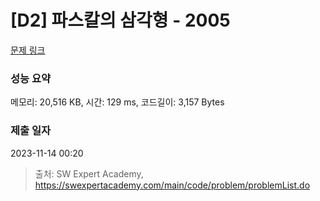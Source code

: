 # [D2] 파스칼의 삼각형 - 2005 

[문제 링크](https://swexpertacademy.com/main/code/problem/problemDetail.do?contestProbId=AV5P0-h6Ak4DFAUq) 

### 성능 요약

메모리: 20,516 KB, 시간: 129 ms, 코드길이: 3,157 Bytes

### 제출 일자

2023-11-14 00:20



> 출처: SW Expert Academy, https://swexpertacademy.com/main/code/problem/problemList.do